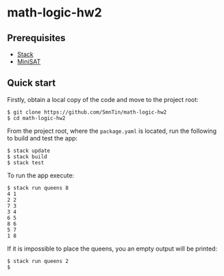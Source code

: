 # math-logic-hw2

## Prerequisites

* [Stack](https://docs.haskellstack.org/en/stable/README/)
* [MiniSAT](http://minisat.se/)

## Quick start

Firstly, obtain a local copy of the code and move to the project root:
```console
$ git clone https://github.com/SmnTin/math-logic-hw2
$ cd math-logic-hw2
```

From the project root, where the `package.yaml` is located, run the following to build and test the app:
```console
$ stack update
$ stack build
$ stack test
```

To run the app execute:
```console
$ stack run queens 8
4 1
2 2
7 3
3 4
6 5
8 6
5 7
1 8
```

If it is impossible to place the queens, you an empty output will be printed:
```console
$ stack run queens 2
$
```